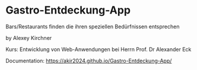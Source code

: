 # Gastro-Entdeckung-App
Bars/Restaurants finden die ihren speziellen Bedürfnissen entsprechen

by Alexey Kirchner 

Kurs: Entwicklung von Web-Anwendungen bei Herrn Prof. Dr Alexander Eck

Documentation: https://akir2024.github.io/Gastro-Entdeckung-App/
